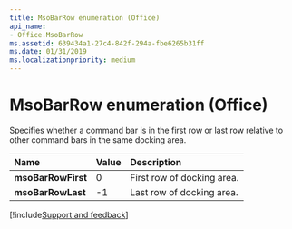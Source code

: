 ```yaml
---
title: MsoBarRow enumeration (Office)
api_name:
- Office.MsoBarRow
ms.assetid: 639434a1-27c4-842f-294a-fbe6265b31ff
ms.date: 01/31/2019
ms.localizationpriority: medium
---
```



# MsoBarRow enumeration (Office)

Specifies whether a command bar is in the first row or last row relative to other command bars in the same docking area.

|Name|Value|Description|
|:-----|:-----|:-----|
|**msoBarRowFirst**|0|First row of docking area.|
|**msoBarRowLast**|-1|Last row of docking area.|

[!include[Support and feedback](~/includes/feedback-boilerplate.md)]